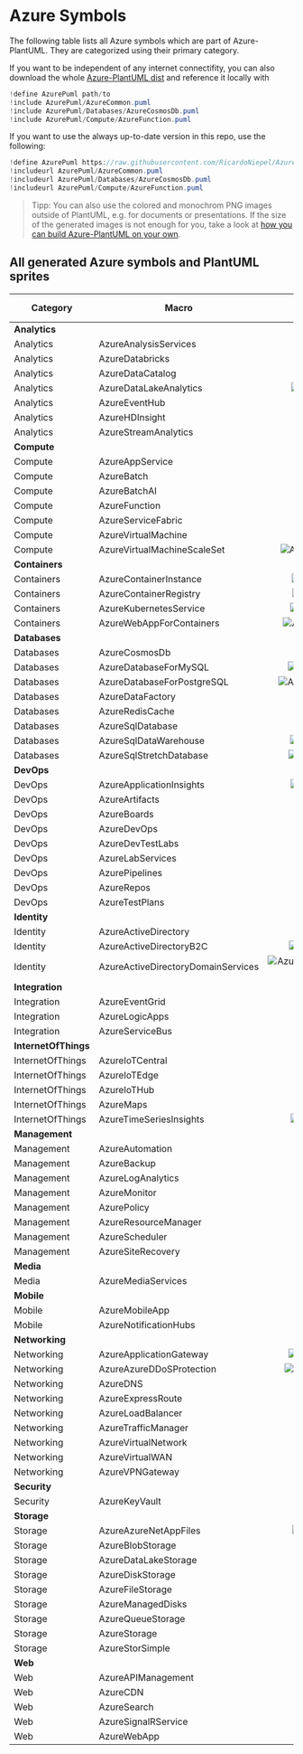 # Azure Symbols

The following table lists all Azure symbols which are part of Azure-PlantUML.
They are categorized using their primary category.

If you want to be independent of any internet connectifity, you can also download the whole [Azure-PlantUML dist](dist/) and reference it locally with

```c#
!define AzurePuml path/to
!include AzurePuml/AzureCommon.puml
!include AzurePuml/Databases/AzureCosmosDb.puml
!include AzurePuml/Compute/AzureFunction.puml
```

If you want to use the always up-to-date version in this repo, use the following:

```c#
!define AzurePuml https://raw.githubusercontent.com/RicardoNiepel/Azure-PlantUML/master/dist
!includeurl AzurePuml/AzureCommon.puml
!includeurl AzurePuml/Databases/AzureCosmosDb.puml
!includeurl AzurePuml/Compute/AzureFunction.puml
```

> Tipp: You can also use the colored and monochrom PNG images outside of PlantUML, e.g. for documents or presentations.
> If the size of the generated images is not enough for you, take a look at [how you can build Azure-PlantUML on your own](scripts/README.md).

## All generated Azure symbols and PlantUML sprites

Category | Macro | <pre>Color</pre> | <pre>Mono </pre> | Url
  ---    |  ---  | :---:  | :---: | ---
**Analytics** | | | | **Analytics/all.puml**
Analytics |AzureAnalysisServices | |![AzureAnalysisServices](dist/Analytics/AzureAnalysisServices(m).png?raw=true) |Analytics/AzureAnalysisServices.puml
Analytics |AzureDatabricks |![AzureDatabricks](dist/Analytics/AzureDatabricks.png?raw=true) |![AzureDatabricks](dist/Analytics/AzureDatabricks(m).png?raw=true) |Analytics/AzureDatabricks.puml
Analytics |AzureDataCatalog |![AzureDataCatalog](dist/Analytics/AzureDataCatalog.png?raw=true) |![AzureDataCatalog](dist/Analytics/AzureDataCatalog(m).png?raw=true) |Analytics/AzureDataCatalog.puml
Analytics |AzureDataLakeAnalytics |![AzureDataLakeAnalytics](dist/Analytics/AzureDataLakeAnalytics.png?raw=true) |![AzureDataLakeAnalytics](dist/Analytics/AzureDataLakeAnalytics(m).png?raw=true) |Analytics/AzureDataLakeAnalytics.puml
Analytics |AzureEventHub |![AzureEventHub](dist/Analytics/AzureEventHub.png?raw=true) |![AzureEventHub](dist/Analytics/AzureEventHub(m).png?raw=true) |Analytics/AzureEventHub.puml
Analytics |AzureHDInsight |![AzureHDInsight](dist/Analytics/AzureHDInsight.png?raw=true) |![AzureHDInsight](dist/Analytics/AzureHDInsight(m).png?raw=true) |Analytics/AzureHDInsight.puml
Analytics |AzureStreamAnalytics |![AzureStreamAnalytics](dist/Analytics/AzureStreamAnalytics.png?raw=true) |![AzureStreamAnalytics](dist/Analytics/AzureStreamAnalytics(m).png?raw=true) |Analytics/AzureStreamAnalytics.puml
**Compute** | | | | **Compute/all.puml**
Compute |AzureAppService |![AzureAppService](dist/Compute/AzureAppService.png?raw=true) |![AzureAppService](dist/Compute/AzureAppService(m).png?raw=true) |Compute/AzureAppService.puml
Compute |AzureBatch |![AzureBatch](dist/Compute/AzureBatch.png?raw=true) |![AzureBatch](dist/Compute/AzureBatch(m).png?raw=true) |Compute/AzureBatch.puml
Compute |AzureBatchAI |![AzureBatchAI](dist/Compute/AzureBatchAI.png?raw=true) |![AzureBatchAI](dist/Compute/AzureBatchAI(m).png?raw=true) |Compute/AzureBatchAI.puml
Compute |AzureFunction |![AzureFunction](dist/Compute/AzureFunction.png?raw=true) |![AzureFunction](dist/Compute/AzureFunction(m).png?raw=true) |Compute/AzureFunction.puml
Compute |AzureServiceFabric |![AzureServiceFabric](dist/Compute/AzureServiceFabric.png?raw=true) |![AzureServiceFabric](dist/Compute/AzureServiceFabric(m).png?raw=true) |Compute/AzureServiceFabric.puml
Compute |AzureVirtualMachine |![AzureVirtualMachine](dist/Compute/AzureVirtualMachine.png?raw=true) |![AzureVirtualMachine](dist/Compute/AzureVirtualMachine(m).png?raw=true) |Compute/AzureVirtualMachine.puml
Compute |AzureVirtualMachineScaleSet |![AzureVirtualMachineScaleSet](dist/Compute/AzureVirtualMachineScaleSet.png?raw=true) |![AzureVirtualMachineScaleSet](dist/Compute/AzureVirtualMachineScaleSet(m).png?raw=true) |Compute/AzureVirtualMachineScaleSet.puml
**Containers** | | | | **Containers/all.puml**
Containers |AzureContainerInstance |![AzureContainerInstance](dist/Containers/AzureContainerInstance.png?raw=true) |![AzureContainerInstance](dist/Containers/AzureContainerInstance(m).png?raw=true) |Containers/AzureContainerInstance.puml
Containers |AzureContainerRegistry |![AzureContainerRegistry](dist/Containers/AzureContainerRegistry.png?raw=true) |![AzureContainerRegistry](dist/Containers/AzureContainerRegistry(m).png?raw=true) |Containers/AzureContainerRegistry.puml
Containers |AzureKubernetesService |![AzureKubernetesService](dist/Containers/AzureKubernetesService.png?raw=true) |![AzureKubernetesService](dist/Containers/AzureKubernetesService(m).png?raw=true) |Containers/AzureKubernetesService.puml
Containers |AzureWebAppForContainers |![AzureWebAppForContainers](dist/Containers/AzureWebAppForContainers.png?raw=true) |![AzureWebAppForContainers](dist/Containers/AzureWebAppForContainers(m).png?raw=true) |Containers/AzureWebAppForContainers.puml
**Databases** | | | | **Databases/all.puml**
Databases |AzureCosmosDb |![AzureCosmosDb](dist/Databases/AzureCosmosDb.png?raw=true) |![AzureCosmosDb](dist/Databases/AzureCosmosDb(m).png?raw=true) |Databases/AzureCosmosDb.puml
Databases |AzureDatabaseForMySQL |![AzureDatabaseForMySQL](dist/Databases/AzureDatabaseForMySQL.png?raw=true) |![AzureDatabaseForMySQL](dist/Databases/AzureDatabaseForMySQL(m).png?raw=true) |Databases/AzureDatabaseForMySQL.puml
Databases |AzureDatabaseForPostgreSQL |![AzureDatabaseForPostgreSQL](dist/Databases/AzureDatabaseForPostgreSQL.png?raw=true) |![AzureDatabaseForPostgreSQL](dist/Databases/AzureDatabaseForPostgreSQL(m).png?raw=true) |Databases/AzureDatabaseForPostgreSQL.puml
Databases |AzureDataFactory |![AzureDataFactory](dist/Databases/AzureDataFactory.png?raw=true) |![AzureDataFactory](dist/Databases/AzureDataFactory(m).png?raw=true) |Databases/AzureDataFactory.puml
Databases |AzureRedisCache |![AzureRedisCache](dist/Databases/AzureRedisCache.png?raw=true) |![AzureRedisCache](dist/Databases/AzureRedisCache(m).png?raw=true) |Databases/AzureRedisCache.puml
Databases |AzureSqlDatabase |![AzureSqlDatabase](dist/Databases/AzureSqlDatabase.png?raw=true) |![AzureSqlDatabase](dist/Databases/AzureSqlDatabase(m).png?raw=true) |Databases/AzureSqlDatabase.puml
Databases |AzureSqlDataWarehouse |![AzureSqlDataWarehouse](dist/Databases/AzureSqlDataWarehouse.png?raw=true) |![AzureSqlDataWarehouse](dist/Databases/AzureSqlDataWarehouse(m).png?raw=true) |Databases/AzureSqlDataWarehouse.puml
Databases |AzureSqlStretchDatabase |![AzureSqlStretchDatabase](dist/Databases/AzureSqlStretchDatabase.png?raw=true) |![AzureSqlStretchDatabase](dist/Databases/AzureSqlStretchDatabase(m).png?raw=true) |Databases/AzureSqlStretchDatabase.puml
**DevOps** | | | | **DevOps/all.puml**
DevOps |AzureApplicationInsights |![AzureApplicationInsights](dist/DevOps/AzureApplicationInsights.png?raw=true) |![AzureApplicationInsights](dist/DevOps/AzureApplicationInsights(m).png?raw=true) |DevOps/AzureApplicationInsights.puml
DevOps |AzureArtifacts |![AzureArtifacts](dist/DevOps/AzureArtifacts.png?raw=true) |![AzureArtifacts](dist/DevOps/AzureArtifacts(m).png?raw=true) |DevOps/AzureArtifacts.puml
DevOps |AzureBoards |![AzureBoards](dist/DevOps/AzureBoards.png?raw=true) |![AzureBoards](dist/DevOps/AzureBoards(m).png?raw=true) |DevOps/AzureBoards.puml
DevOps |AzureDevOps |![AzureDevOps](dist/DevOps/AzureDevOps.png?raw=true) |![AzureDevOps](dist/DevOps/AzureDevOps(m).png?raw=true) |DevOps/AzureDevOps.puml
DevOps |AzureDevTestLabs |![AzureDevTestLabs](dist/DevOps/AzureDevTestLabs.png?raw=true) |![AzureDevTestLabs](dist/DevOps/AzureDevTestLabs(m).png?raw=true) |DevOps/AzureDevTestLabs.puml
DevOps |AzureLabServices |![AzureLabServices](dist/DevOps/AzureLabServices.png?raw=true) |![AzureLabServices](dist/DevOps/AzureLabServices(m).png?raw=true) |DevOps/AzureLabServices.puml
DevOps |AzurePipelines |![AzurePipelines](dist/DevOps/AzurePipelines.png?raw=true) |![AzurePipelines](dist/DevOps/AzurePipelines(m).png?raw=true) |DevOps/AzurePipelines.puml
DevOps |AzureRepos |![AzureRepos](dist/DevOps/AzureRepos.png?raw=true) |![AzureRepos](dist/DevOps/AzureRepos(m).png?raw=true) |DevOps/AzureRepos.puml
DevOps |AzureTestPlans |![AzureTestPlans](dist/DevOps/AzureTestPlans.png?raw=true) |![AzureTestPlans](dist/DevOps/AzureTestPlans(m).png?raw=true) |DevOps/AzureTestPlans.puml
**Identity** | | | | **Identity/all.puml**
Identity |AzureActiveDirectory |![AzureActiveDirectory](dist/Identity/AzureActiveDirectory.png?raw=true) |![AzureActiveDirectory](dist/Identity/AzureActiveDirectory(m).png?raw=true) |Identity/AzureActiveDirectory.puml
Identity |AzureActiveDirectoryB2C |![AzureActiveDirectoryB2C](dist/Identity/AzureActiveDirectoryB2C.png?raw=true) |![AzureActiveDirectoryB2C](dist/Identity/AzureActiveDirectoryB2C(m).png?raw=true) |Identity/AzureActiveDirectoryB2C.puml
Identity |AzureActiveDirectoryDomainServices |![AzureActiveDirectoryDomainServices](dist/Identity/AzureActiveDirectoryDomainServices.png?raw=true) |![AzureActiveDirectoryDomainServices](dist/Identity/AzureActiveDirectoryDomainServices(m).png?raw=true) |Identity/AzureActiveDirectoryDomainServices.puml
**Integration** | | | | **Integration/all.puml**
Integration |AzureEventGrid |![AzureEventGrid](dist/Integration/AzureEventGrid.png?raw=true) |![AzureEventGrid](dist/Integration/AzureEventGrid(m).png?raw=true) |Integration/AzureEventGrid.puml
Integration |AzureLogicApps |![AzureLogicApps](dist/Integration/AzureLogicApps.png?raw=true) |![AzureLogicApps](dist/Integration/AzureLogicApps(m).png?raw=true) |Integration/AzureLogicApps.puml
Integration |AzureServiceBus |![AzureServiceBus](dist/Integration/AzureServiceBus.png?raw=true) |![AzureServiceBus](dist/Integration/AzureServiceBus(m).png?raw=true) |Integration/AzureServiceBus.puml
**InternetOfThings** | | | | **InternetOfThings/all.puml**
InternetOfThings |AzureIoTCentral | |![AzureIoTCentral](dist/InternetOfThings/AzureIoTCentral(m).png?raw=true) |InternetOfThings/AzureIoTCentral.puml
InternetOfThings |AzureIoTEdge |![AzureIoTEdge](dist/InternetOfThings/AzureIoTEdge.png?raw=true) |![AzureIoTEdge](dist/InternetOfThings/AzureIoTEdge(m).png?raw=true) |InternetOfThings/AzureIoTEdge.puml
InternetOfThings |AzureIoTHub |![AzureIoTHub](dist/InternetOfThings/AzureIoTHub.png?raw=true) |![AzureIoTHub](dist/InternetOfThings/AzureIoTHub(m).png?raw=true) |InternetOfThings/AzureIoTHub.puml
InternetOfThings |AzureMaps |![AzureMaps](dist/InternetOfThings/AzureMaps.png?raw=true) |![AzureMaps](dist/InternetOfThings/AzureMaps(m).png?raw=true) |InternetOfThings/AzureMaps.puml
InternetOfThings |AzureTimeSeriesInsights |![AzureTimeSeriesInsights](dist/InternetOfThings/AzureTimeSeriesInsights.png?raw=true) |![AzureTimeSeriesInsights](dist/InternetOfThings/AzureTimeSeriesInsights(m).png?raw=true) |InternetOfThings/AzureTimeSeriesInsights.puml
**Management** | | | | **Management/all.puml**
Management |AzureAutomation |![AzureAutomation](dist/Management/AzureAutomation.png?raw=true) |![AzureAutomation](dist/Management/AzureAutomation(m).png?raw=true) |Management/AzureAutomation.puml
Management |AzureBackup |![AzureBackup](dist/Management/AzureBackup.png?raw=true) |![AzureBackup](dist/Management/AzureBackup(m).png?raw=true) |Management/AzureBackup.puml
Management |AzureLogAnalytics | |![AzureLogAnalytics](dist/Management/AzureLogAnalytics(m).png?raw=true) |Management/AzureLogAnalytics.puml
Management |AzureMonitor |![AzureMonitor](dist/Management/AzureMonitor.png?raw=true) |![AzureMonitor](dist/Management/AzureMonitor(m).png?raw=true) |Management/AzureMonitor.puml
Management |AzurePolicy |![AzurePolicy](dist/Management/AzurePolicy.png?raw=true) |![AzurePolicy](dist/Management/AzurePolicy(m).png?raw=true) |Management/AzurePolicy.puml
Management |AzureResourceManager | |![AzureResourceManager](dist/Management/AzureResourceManager(m).png?raw=true) |Management/AzureResourceManager.puml
Management |AzureScheduler |![AzureScheduler](dist/Management/AzureScheduler.png?raw=true) |![AzureScheduler](dist/Management/AzureScheduler(m).png?raw=true) |Management/AzureScheduler.puml
Management |AzureSiteRecovery |![AzureSiteRecovery](dist/Management/AzureSiteRecovery.png?raw=true) |![AzureSiteRecovery](dist/Management/AzureSiteRecovery(m).png?raw=true) |Management/AzureSiteRecovery.puml
**Media** | | | | **Media/all.puml**
Media |AzureMediaServices |![AzureMediaServices](dist/Media/AzureMediaServices.png?raw=true) |![AzureMediaServices](dist/Media/AzureMediaServices(m).png?raw=true) |Media/AzureMediaServices.puml
**Mobile** | | | | **Mobile/all.puml**
Mobile |AzureMobileApp |![AzureMobileApp](dist/Mobile/AzureMobileApp.png?raw=true) |![AzureMobileApp](dist/Mobile/AzureMobileApp(m).png?raw=true) |Mobile/AzureMobileApp.puml
Mobile |AzureNotificationHubs |![AzureNotificationHubs](dist/Mobile/AzureNotificationHubs.png?raw=true) |![AzureNotificationHubs](dist/Mobile/AzureNotificationHubs(m).png?raw=true) |Mobile/AzureNotificationHubs.puml
**Networking** | | | | **Networking/all.puml**
Networking |AzureApplicationGateway |![AzureApplicationGateway](dist/Networking/AzureApplicationGateway.png?raw=true) |![AzureApplicationGateway](dist/Networking/AzureApplicationGateway(m).png?raw=true) |Networking/AzureApplicationGateway.puml
Networking |AzureAzureDDoSProtection |![AzureAzureDDoSProtection](dist/Networking/AzureAzureDDoSProtection.png?raw=true) |![AzureAzureDDoSProtection](dist/Networking/AzureAzureDDoSProtection(m).png?raw=true) |Networking/AzureAzureDDoSProtection.puml
Networking |AzureDNS |![AzureDNS](dist/Networking/AzureDNS.png?raw=true) |![AzureDNS](dist/Networking/AzureDNS(m).png?raw=true) |Networking/AzureDNS.puml
Networking |AzureExpressRoute |![AzureExpressRoute](dist/Networking/AzureExpressRoute.png?raw=true) |![AzureExpressRoute](dist/Networking/AzureExpressRoute(m).png?raw=true) |Networking/AzureExpressRoute.puml
Networking |AzureLoadBalancer |![AzureLoadBalancer](dist/Networking/AzureLoadBalancer.png?raw=true) |![AzureLoadBalancer](dist/Networking/AzureLoadBalancer(m).png?raw=true) |Networking/AzureLoadBalancer.puml
Networking |AzureTrafficManager |![AzureTrafficManager](dist/Networking/AzureTrafficManager.png?raw=true) |![AzureTrafficManager](dist/Networking/AzureTrafficManager(m).png?raw=true) |Networking/AzureTrafficManager.puml
Networking |AzureVirtualNetwork |![AzureVirtualNetwork](dist/Networking/AzureVirtualNetwork.png?raw=true) |![AzureVirtualNetwork](dist/Networking/AzureVirtualNetwork(m).png?raw=true) |Networking/AzureVirtualNetwork.puml
Networking |AzureVirtualWAN |![AzureVirtualWAN](dist/Networking/AzureVirtualWAN.png?raw=true) |![AzureVirtualWAN](dist/Networking/AzureVirtualWAN(m).png?raw=true) |Networking/AzureVirtualWAN.puml
Networking |AzureVPNGateway |![AzureVPNGateway](dist/Networking/AzureVPNGateway.png?raw=true) |![AzureVPNGateway](dist/Networking/AzureVPNGateway(m).png?raw=true) |Networking/AzureVPNGateway.puml
**Security** | | | | **Security/all.puml**
Security |AzureKeyVault |![AzureKeyVault](dist/Security/AzureKeyVault.png?raw=true) |![AzureKeyVault](dist/Security/AzureKeyVault(m).png?raw=true) |Security/AzureKeyVault.puml
**Storage** | | | | **Storage/all.puml**
Storage |AzureAzureNetAppFiles |![AzureAzureNetAppFiles](dist/Storage/AzureAzureNetAppFiles.png?raw=true) |![AzureAzureNetAppFiles](dist/Storage/AzureAzureNetAppFiles(m).png?raw=true) |Storage/AzureAzureNetAppFiles.puml
Storage |AzureBlobStorage | |![AzureBlobStorage](dist/Storage/AzureBlobStorage(m).png?raw=true) |Storage/AzureBlobStorage.puml
Storage |AzureDataLakeStorage |![AzureDataLakeStorage](dist/Storage/AzureDataLakeStorage.png?raw=true) |![AzureDataLakeStorage](dist/Storage/AzureDataLakeStorage(m).png?raw=true) |Storage/AzureDataLakeStorage.puml
Storage |AzureDiskStorage |![AzureDiskStorage](dist/Storage/AzureDiskStorage.png?raw=true) |![AzureDiskStorage](dist/Storage/AzureDiskStorage(m).png?raw=true) |Storage/AzureDiskStorage.puml
Storage |AzureFileStorage | |![AzureFileStorage](dist/Storage/AzureFileStorage(m).png?raw=true) |Storage/AzureFileStorage.puml
Storage |AzureManagedDisks |![AzureManagedDisks](dist/Storage/AzureManagedDisks.png?raw=true) |![AzureManagedDisks](dist/Storage/AzureManagedDisks(m).png?raw=true) |Storage/AzureManagedDisks.puml
Storage |AzureQueueStorage | |![AzureQueueStorage](dist/Storage/AzureQueueStorage(m).png?raw=true) |Storage/AzureQueueStorage.puml
Storage |AzureStorage | |![AzureStorage](dist/Storage/AzureStorage(m).png?raw=true) |Storage/AzureStorage.puml
Storage |AzureStorSimple |![AzureStorSimple](dist/Storage/AzureStorSimple.png?raw=true) |![AzureStorSimple](dist/Storage/AzureStorSimple(m).png?raw=true) |Storage/AzureStorSimple.puml
**Web** | | | | **Web/all.puml**
Web |AzureAPIManagement |![AzureAPIManagement](dist/Web/AzureAPIManagement.png?raw=true) |![AzureAPIManagement](dist/Web/AzureAPIManagement(m).png?raw=true) |Web/AzureAPIManagement.puml
Web |AzureCDN |![AzureCDN](dist/Web/AzureCDN.png?raw=true) |![AzureCDN](dist/Web/AzureCDN(m).png?raw=true) |Web/AzureCDN.puml
Web |AzureSearch |![AzureSearch](dist/Web/AzureSearch.png?raw=true) |![AzureSearch](dist/Web/AzureSearch(m).png?raw=true) |Web/AzureSearch.puml
Web |AzureSignalRService |![AzureSignalRService](dist/Web/AzureSignalRService.png?raw=true) |![AzureSignalRService](dist/Web/AzureSignalRService(m).png?raw=true) |Web/AzureSignalRService.puml
Web |AzureWebApp |![AzureWebApp](dist/Web/AzureWebApp.png?raw=true) |![AzureWebApp](dist/Web/AzureWebApp(m).png?raw=true) |Web/AzureWebApp.puml